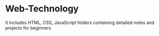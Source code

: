# Web-Technology
It includes HTML, CSS, JavaScript folders containing detailed notes and projects for beginners
